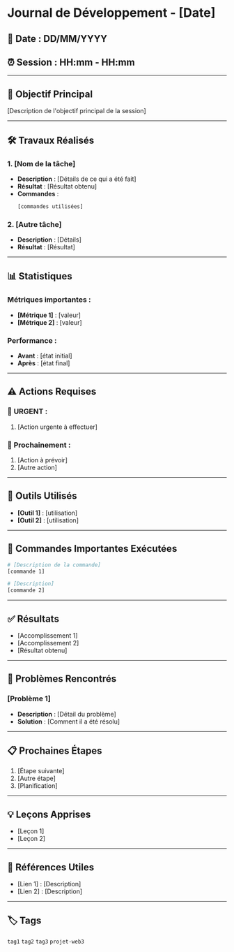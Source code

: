 # Journal de Développement - [Date]

## 📅 Date : DD/MM/YYYY
## ⏰ Session : HH:mm - HH:mm

---

## 🎯 Objectif Principal
[Description de l'objectif principal de la session]

---

## 🛠️ Travaux Réalisés

### 1. **[Nom de la tâche]**
- **Description** : [Détails de ce qui a été fait]
- **Résultat** : [Résultat obtenu]
- **Commandes** : 
  ```bash
  [commandes utilisées]
  ```

### 2. **[Autre tâche]**
- **Description** : [Détails]
- **Résultat** : [Résultat]

---

## 📊 Statistiques

### Métriques importantes :
- **[Métrique 1]** : [valeur]
- **[Métrique 2]** : [valeur]

### Performance :
- **Avant** : [état initial]
- **Après** : [état final]

---

## ⚠️ Actions Requises

### 🚨 **URGENT** :
1. [Action urgente à effectuer]

### 🔄 **Prochainement** :
1. [Action à prévoir]
2. [Autre action]

---

## 🔧 Outils Utilisés
- **[Outil 1]** : [utilisation]
- **[Outil 2]** : [utilisation]

---

## 📝 Commandes Importantes Exécutées

```bash
# [Description de la commande]
[commande 1]

# [Description]
[commande 2]
```

---

## ✅ Résultats
- [Accomplissement 1]
- [Accomplissement 2]
- [Résultat obtenu]

---

## 🐛 Problèmes Rencontrés

### **[Problème 1]**
- **Description** : [Détail du problème]
- **Solution** : [Comment il a été résolu]

---

## 📋 Prochaines Étapes
1. [Étape suivante]
2. [Autre étape]
3. [Planification]

---

## 💡 Leçons Apprises
- [Leçon 1]
- [Leçon 2]

---

## 🔗 Références Utiles
- [Lien 1] : [Description]
- [Lien 2] : [Description]

---

## 🏷️ Tags
`tag1` `tag2` `tag3` `projet-web3`
